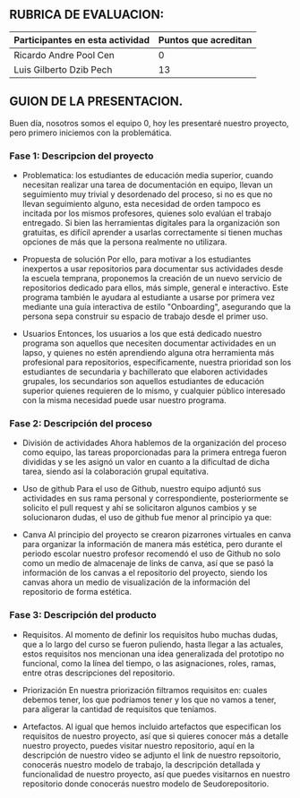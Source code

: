 ## RUBRICA DE EVALUACION:

Participantes en esta actividad | Puntos que acreditan
------------------------------- | --------------------
Ricardo Andre Pool Cen | 0
Luis Gilberto Dzib Pech | 13

## GUION DE LA PRESENTACION.
Buen día, nosotros somos el equipo 0, hoy les presentaré nuestro proyecto, pero primero iniciemos con la problemática.

### Fase 1: Descripcion del proyecto
- Problematica: los estudiantes de educación media superior, cuando necesitan realizar una tarea de documentación en equipo, llevan un seguimiento muy trivial y desordenado del proceso, si no es que no llevan seguimiento alguno, esta necesidad de orden tampoco es incitada por los mismos profesores, quienes solo evalúan el trabajo entregado. Si bien las herramientas digitales para la organización son gratuitas, es difícil aprender a usarlas correctamente si tienen muchas opciones de más que la persona realmente no utilizara.

- Propuesta de solución
Por ello, para motivar a los estudiantes inexpertos a usar repositorios para documentar sus actividades desde la escuela temprana, proponemos la creación de un nuevo servicio de repositorios dedicado para ellos, más simple, general e interactivo. Este programa también le ayudara al estudiante a usarse por primera vez mediante una guía interactiva de estilo "Onboarding", asegurando que la persona sepa construir su espacio de trabajo desde el primer uso.

- Usuarios
Entonces, los usuarios a los que está dedicado nuestro programa son aquellos que necesiten documentar actividades en un lapso, y quienes no estén aprendiendo alguna otra herramienta más profesional para repositorios, específicamente, nuestra prioridad son los estudiantes de secundaria y bachillerato que elaboren actividades grupales, los  secundarios son aquellos estudiantes de educación superior quienes requieren de lo mismo, y cualquier público interesado con la misma necesidad puede usar nuestro programa.

### Fase 2: Descripción del proceso
- División de actividades
Ahora hablemos de la organización del proceso como equipo, las tareas proporcionadas para la primera entrega fueron divididas y se les asignó un valor en cuanto a la dificultad de dicha tarea, siendo así la colaboración grupal equitativa.

- Uso de github
Para el uso de Github, nuestro equipo adjuntó sus actividades en sus rama personal y correspondiente, posteriormente se solicito el pull request y ahí se solicitaron algunos cambios y se solucionaron dudas, el uso de github fue menor al principio ya que:

- Canva
Al principio del proyecto se crearon pizarrones virtuales en canva para organizar la información de manera más estética, pero durante el periodo escolar nuestro profesor recomendó el uso de Github no solo como un medio de almacenaje de links de canva, así que se pasó la información de los canvas a el repositorio del proyecto, siendo los canvas ahora un medio de visualización de la información del repositorio de forma estética.

### Fase 3: Descripción del producto
- Requisitos.
Al momento de definir los requisitos hubo muchas dudas, que a lo largo del curso se fueron puliendo, hasta llegar a las actuales, estos requisitos nos mencionan una idea  generalizada del prototipo no funcional, como la línea del tiempo, o las asignaciones, roles, ramas, entre otras descripciones del repositorio.

- Priorización
 En nuestra priorización filtramos requisitos en: cuales debemos tener, los que podríamos tener y los que no vamos a tener, para aligerar la cantidad de requisitos que teníamos.

- Artefactos.
Al igual que hemos incluido artefactos que especifican los requisitos de nuestro proyecto, así que si quieres conocer más a detalle nuestro proyecto, puedes visitar nuestro repositorio, aquí en la descripción de nuestro video se adjunto el link de nuestro repsoitorio, conocerás nuestro modelo de trabajo, la descripción detallada y funcionalidad de nuestro proyecto, así que puedes visitarnos en nuestro repositorio donde conocerás nuestro modelo de Seudorepositorio.
